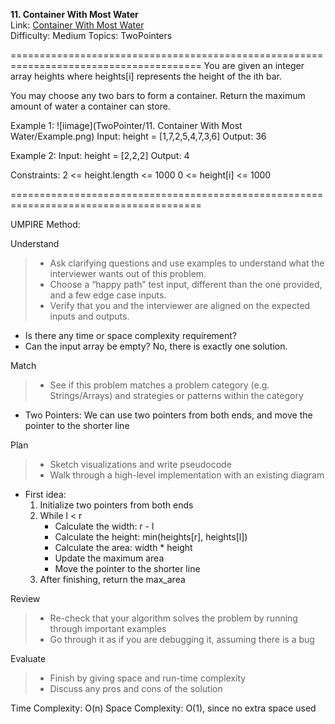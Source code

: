 **11. Container With Most Water**  
Link: [Container With Most Water](https://neetcode.io/problems/max-water-container?list=neetcode150)  
Difficulty: Medium
Topics: TwoPointers

=======================================================================================
You are given an integer array heights where heights[i] represents the height of the ith bar.

You may choose any two bars to form a container. Return the maximum amount of water a container can store.

Example 1:
![iimage](TwoPointer/11.  Container With Most Water/Example.png)
Input: height = [1,7,2,5,4,7,3,6]
Output: 36

Example 2:
Input: height = [2,2,2]
Output: 4

Constraints:
2 <= height.length <= 1000
0 <= height[i] <= 1000

=======================================================================================

UMPIRE Method:

Understand
> - Ask clarifying questions and use examples to understand what the interviewer wants out of this problem.
> - Choose a “happy path” test input, different than the one provided, and a few edge case inputs.
> - Verify that you and the interviewer are aligned on the expected inputs and outputs.
- Is there any time or space complexity requirement? 
- Can the input array be empty? No, there is exactly one solution.
  
Match
> - See if this problem matches a problem category (e.g. Strings/Arrays) and strategies or patterns within the category
- Two Pointers: We can use two pointers from both ends, and move the pointer to the shorter line
  
Plan
> - Sketch visualizations and write pseudocode
> - Walk through a high-level implementation with an existing diagram
- First idea:
  1. Initialize two pointers from both ends
  2. While l < r
     - Calculate the width: r - l
     - Calculate the height: min(heights[r], heights[l])
     - Calculate the area: width * height
     - Update the maximum area
     - Move the pointer to the shorter line
  3. After finishing, return the max_area
  
Review
> - Re-check that your algorithm solves the problem by running through important examples
> - Go through it as if you are debugging it, assuming there is a bug

Evaluate
> - Finish by giving space and run-time complexity
> - Discuss any pros and cons of the solution


Time Complexity: O(n)
Space Complexity: O(1), since no extra space used

